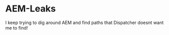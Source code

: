 # AEM-Leaks 

I keep trying to dig around AEM and find paths that Dispatcher doesnt want me to find! 
